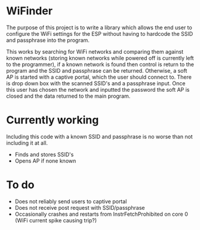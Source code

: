 # WiFinder
The purpose of this project is to write a library which allows the end user to configure the WiFi settings for the ESP without having to hardcode the SSID and passphrase into the program.

This works by searching for WiFi networks and comparing them against known networks (storing known networks while powered off is currently left to the programmer), if a known network is found then control is return to the program and the SSID and passphrase can be returned. Otherwise, a soft AP is started with a captive portal, which the user should connect to. There is drop down box with the scanned SSID's and a passphrase input. Once this user has chosen the network and inputted the password the soft AP is closed and the data returned to the main program.

# Currently working
Including this code with a known SSID and passphrase is no worse than not including it at all.
  - Finds and stores SSID's
  - Opens AP if none known

# To do
  - Does not reliably send users to captive portal
  - Does not receive post request with SSID/passphrase
  - Occasionally crashes and restarts from InstrFetchProhibited on core 0 (WiFi current spike causing trip?)
